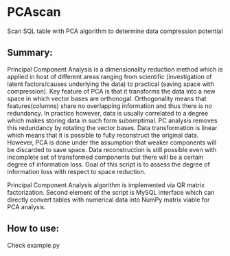 # PCAscan
Scan SQL table with PCA algorithm to determine data compression potential


## Summary:

Principal Component Analysis is a dimensionality reduction method which is applied in host of different areas ranging from scientific (investigation of latent factors/causes underlying the data) to practical (saving space with compression).
Key feature of PCA is that it transforms the data into a new space in which vector bases are orthonogal. Orthogonality means that features(columns) share no overlapping information and thus there is no redundancy. In practice however, data is usually correlated to a degree which makes storing data in such form subomptimal. PC analysis removes this redundancy by rotating the vector bases. Data transformation is linear which means that it is possible to fully reconstruct the original data. However, PCA is done under the assumption that weaker components will be discarded to save space. Data reconstruction is still possible even with incomplete set of transformed components but there will be a certain degree of information loss. Goal of this script is to assess the degree of information loss with respect to space reduction.

Principal Component Analysis algorithm is implemented via QR matrix factorization. Second element of the script is MySQL interface which can directly convert tables with numerical data into NumPy matrix viable for PCA analysis.

## How to use:

Check example.py
